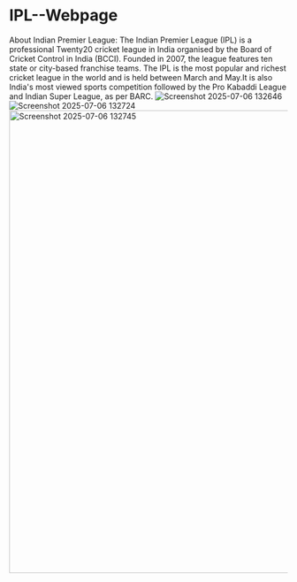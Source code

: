 # IPL--Webpage
About Indian Premier League:
                            The Indian Premier League (IPL) is a professional Twenty20 cricket league in India organised by the Board of Cricket Control in India (BCCI). Founded in 2007, the league features ten state or city-based franchise teams. The IPL is the most popular and richest cricket league in the world and is held between March and May.It is also India's most viewed sports competition followed by the Pro Kabaddi League and Indian Super League, as per BARC.
![Screenshot 2025-07-06 132646](https://github.com/user-attachments/assets/0f049f59-3b00-48d8-b1dd-b082be018c36)
![Screenshot 2025-07-06 132724](https://github.com/user-attachments/assets/eaf0f179-5acb-4468-95ce-039e431b33bd)
<img width="1912" height="837" alt="Screenshot 2025-07-06 132745" src="https://github.com/user-attachments/assets/8315ae4f-ef90-4d3f-b1c5-ca9ae242c1a1" />

